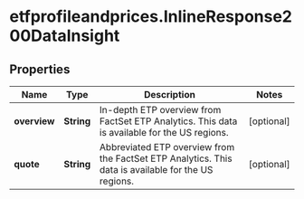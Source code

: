# etfprofileandprices.InlineResponse200DataInsight

## Properties

Name | Type | Description | Notes
------------ | ------------- | ------------- | -------------
**overview** | **String** | In-depth ETP overview from FactSet ETP Analytics. This data is available for the US regions. | [optional] 
**quote** | **String** | Abbreviated ETP overview from the FactSet ETP Analytics. This data is available for the US regions. | [optional] 



